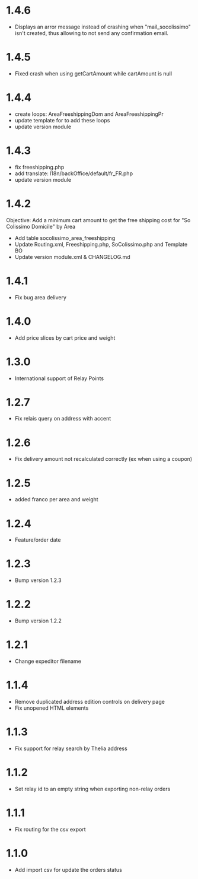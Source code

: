 # 1.4.6
- Displays an arror message instead of crashing when "mail_socolissimo" isn't created, thus allowing to not send any confirmation email.

# 1.4.5
- Fixed crash when using getCartAmount while cartAmount is null

# 1.4.4
- create loops: AreaFreeshippingDom and AreaFreeshippingPr
- update template for to add these loops 
- update version module

# 1.4.3
- fix freeshipping.php
- add translate: l18n/backOffice/default/fr_FR.php
- update version module

# 1.4.2
Objective: Add a minimum cart amount to get the free shipping cost for "So Colissimo Domicile" by Area
- Add table socolissimo_area_freeshipping
- Update Routing.xml, Freeshipping.php, SoColissimo.php and Template BO
- Update version module.xml & CHANGELOG.md

# 1.4.1
- Fix bug area delivery

# 1.4.0
- Add price slices by cart price and weight

# 1.3.0
- International support of Relay Points

# 1.2.7
- Fix relais query on address with accent

# 1.2.6
- Fix delivery amount not recalculated correctly (ex when using a coupon)

# 1.2.5
- added franco per area and weight

# 1.2.4
- Feature/order date

# 1.2.3
- Bump version 1.2.3

# 1.2.2
- Bump version 1.2.2

# 1.2.1

- Change expeditor filename

# 1.1.4

- Remove duplicated address edition controls on delivery page
- Fix unopened HTML elements

# 1.1.3

- Fix support for relay search by Thelia address

# 1.1.2

- Set relay id to an empty string when exporting non-relay orders

# 1.1.1

- Fix routing for the csv export

# 1.1.0

- Add import csv for update the orders status